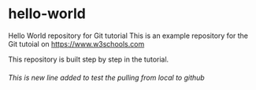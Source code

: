 # hello-world
Hello World repository for Git tutorial
This is an example repository for the Git tutoial on https://www.w3schools.com

This repository is built step by step in the tutorial.

###### This is new line added to test the pulling from local to github